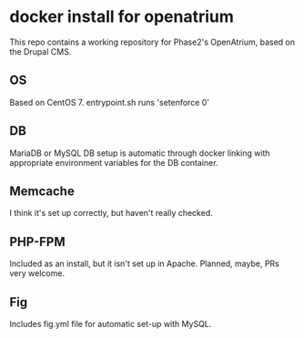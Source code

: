 # docker install for openatrium

This repo contains a working repository for Phase2's OpenAtrium, based on the Drupal CMS.

## OS

Based on CentOS 7. entrypoint.sh runs 'setenforce 0'

## DB

MariaDB or MySQL DB setup is automatic through docker linking with appropriate environment variables for the DB container.

## Memcache

I think it's set up correctly, but haven't really checked.

## PHP-FPM

Included as an install, but it isn't set up in Apache. Planned, maybe, PRs very welcome.

## Fig

Includes fig.yml file for automatic set-up with MySQL. 
